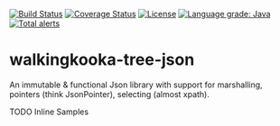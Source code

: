 [![Build Status](https://travis-ci.com/mP1/walkingkooka-tree-json.svg?branch=master)](https://travis-ci.com/mP1/walkingkooka-tree-json.svg?branch=master)
[![Coverage Status](https://coveralls.io/repos/github/mP1/walkingkooka-tree-json/badge.svg?branch=master)](https://coveralls.io/github/mP1/walkingkooka-tree-json?branch=master)
[![License](https://img.shields.io/badge/License-Apache%202.0-blue.svg)](https://opensource.org/licenses/Apache-2.0)
[![Language grade: Java](https://img.shields.io/lgtm/grade/java/g/mP1/walkingkooka-tree-xml.svg?logo=lgtm&logoWidth=18)](https://lgtm.com/projects/g/mP1/walkingkooka-tree-xml/context:java)
[![Total alerts](https://img.shields.io/lgtm/alerts/g/mP1/walkingkooka-tree-xml.svg?logo=lgtm&logoWidth=18)](https://lgtm.com/projects/g/mP1/walkingkooka-tree-xml/alerts/)



# walkingkooka-tree-json
An immutable & functional Json library with support for marshalling, pointers (think JsonPointer), selecting (almost xpath).

TODO Inline Samples